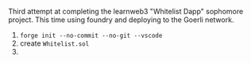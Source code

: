 Third attempt at completing the learnweb3 "Whitelist Dapp" sophomore project. This time using foundry and deploying to the Goerli network.

1. `forge init --no-commit --no-git --vscode`
1. create `Whitelist.sol`
1. 